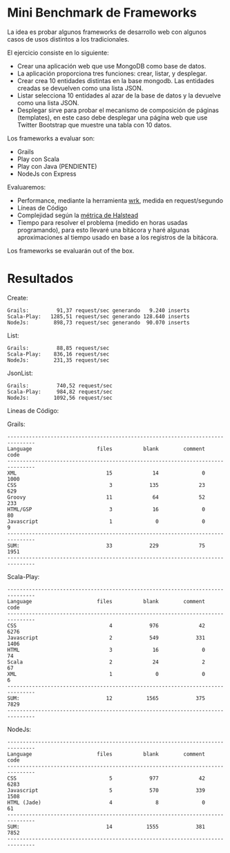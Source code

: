 Mini Benchmark de Frameworks
============================

La idea es probar algunos frameworks de desarrollo web con algunos casos de usos distintos a los tradicionales.

El ejercicio consiste en lo siguiente:

* Crear una aplicación web que use MongoDB como base de datos.
* La aplicación proporciona tres funciones: crear, listar, y desplegar.
* Crear crea 10 entidades distintas en la base mongodb. Las entidades creadas se devuelven como una lista JSON.
* Listar selecciona 10 entidades al azar de la base de datos y la devuelve como una lista JSON.
* Desplegar sirve para probar el mecanismo de composición de páginas (templates), en este caso debe desplegar una página web que use Twitter Bootstrap que muestre una tabla con 10 datos.

Los frameworks a evaluar son:

* Grails
* Play con Scala
* Play con Java (PENDIENTE)
* NodeJs con Express

Evaluaremos:

* Performance, mediante la herramienta [wrk](https://github.com/wg/wrk), medida en request/segundo
* Líneas de Código
* Complejidad según la [métrica de Halstead](http://www.programando.org/blog/2013/01/desafio-enero-las-metricas-de-halstead/)
* Tiempo para resolver el problema (medido en horas usadas programando), para esto llevaré una bitácora y haré algunas aproximaciones al tiempo usado en base a los registros de la bitácora.

Los frameworks se evaluarán out of the box.


Resultados
==========

Create:

	Grails: 	    91,37 request/sec generando   9.240 inserts
	Scala-Play:   1285,51 request/sec generando 128.640 inserts
	NodeJs:		   898,73 request/sec generando  90.070 inserts

List:

	Grails:		    88,85 request/sec
	Scala-Play:    836,16 request/sec
	NodeJs:        231,35 request/sec


JsonList:

	Grails:	        740,52 request/sec
	Scala-Play:     984,82 request/sec
    NodeJs:        1092,56 request/sec


Lineas de Código:

Grails:


	-------------------------------------------------------------------------------
	Language                     files          blank        comment           code
	-------------------------------------------------------------------------------
	XML                             15             14              0           1000
	CSS                              3            135             23            629
	Groovy                          11             64             52            233
	HTML/GSP                         3             16              0             80
	Javascript                       1              0              0              9
	-------------------------------------------------------------------------------
	SUM:                            33            229             75           1951
	-------------------------------------------------------------------------------


Scala-Play:

	-------------------------------------------------------------------------------
	Language                     files          blank        comment           code
	-------------------------------------------------------------------------------
	CSS                              4            976             42           6276
	Javascript                       2            549            331           1406
	HTML                             3             16              0             74
	Scala                            2             24              2             67
	XML                              1              0              0              6
	-------------------------------------------------------------------------------
	SUM:                            12           1565            375           7829
	-------------------------------------------------------------------------------

NodeJs:

	-------------------------------------------------------------------------------
	Language                     files          blank        comment           code
	-------------------------------------------------------------------------------
	CSS                              5            977             42           6283
	Javascript                       5            570            339           1508
	HTML (Jade)                      4              8              0             61	
	-------------------------------------------------------------------------------
	SUM:                            14           1555            381           7852
	-------------------------------------------------------------------------------
